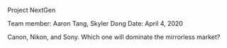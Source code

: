Project NextGen

Team member: Aaron Tang, Skyler Dong
Date: April 4, 2020

Canon, Nikon, and Sony. Which one will dominate the mirrorless market?


